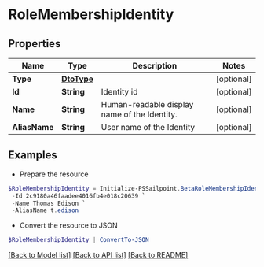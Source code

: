 # RoleMembershipIdentity
## Properties

Name | Type | Description | Notes
------------ | ------------- | ------------- | -------------
**Type** | [**DtoType**](DtoType.md) |  | [optional] 
**Id** | **String** | Identity id | [optional] 
**Name** | **String** | Human-readable display name of the Identity. | [optional] 
**AliasName** | **String** | User name of the Identity | [optional] 

## Examples

- Prepare the resource
```powershell
$RoleMembershipIdentity = Initialize-PSSailpoint.BetaRoleMembershipIdentity  -Type null `
 -Id 2c9180a46faadee4016fb4e018c20639 `
 -Name Thomas Edison `
 -AliasName t.edison
```

- Convert the resource to JSON
```powershell
$RoleMembershipIdentity | ConvertTo-JSON
```

[[Back to Model list]](../README.md#documentation-for-models) [[Back to API list]](../README.md#documentation-for-api-endpoints) [[Back to README]](../README.md)


